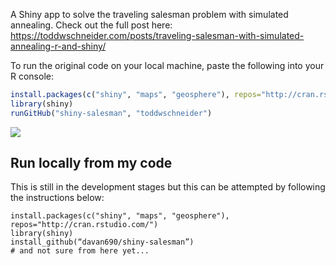 A Shiny app to solve the traveling salesman problem with simulated annealing. Check out the full post here: https://toddwschneider.com/posts/traveling-salesman-with-simulated-annealing-r-and-shiny/

To run the original code on your local machine, paste the following into your R console:

```R
install.packages(c("shiny", "maps", "geosphere"), repos="http://cran.rstudio.com/")
library(shiny)
runGitHub("shiny-salesman", "toddwschneider")
```

![](http://images.rapgenius.com/0e1ca854cbc30f33abc46108f2ba38f2.640x640x42.gif)

## Run locally from my code

This is still in the development stages but this can be attempted by following the instructions below:

```
install.packages(c("shiny", "maps", "geosphere"), repos="http://cran.rstudio.com/")
library(shiny)
install_github(“davan690/shiny-salesman”) 
# and not sure from here yet...
```

